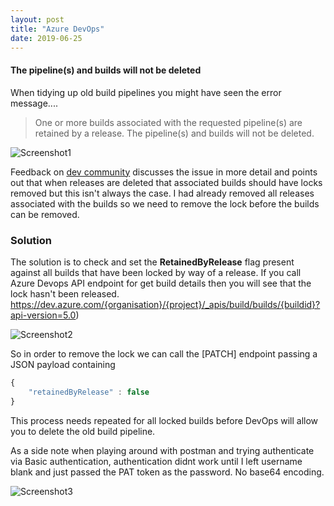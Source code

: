 ```yaml
---
layout: post
title: "Azure DevOps"
date: 2019-06-25
---
```


#### The pipeline(s) and builds will not be deleted
When tidying up old build pipelines you might have seen the error message....
>One or more builds associated with the requested pipeline(s) are retained by a release. The pipeline(s) and builds will not be deleted.

![Screenshot1](../../../2019-06-25/1.PNG)

Feedback on [dev community](https://developercommunity.visualstudio.com/content/problem/442784/one-or-more-builds-associated-with-the-requested-p.html) discusses the issue in more detail and points out that when releases are deleted that associated builds should have locks removed but this isn't always the case.  I had already removed all releases associated with the builds so we need to remove the lock before the builds can be removed.


### Solution

The solution is to check and set the **RetainedByRelease** flag present against all builds that have been locked by way of a release.
If you call Azure Devops API endpoint for get build details then you will see that the lock hasn't been released. 
https://dev.azure.com/{organisation}/{project}/_apis/build/builds/{buildid}?api-version=5.0) 


![Screenshot2](../../../2019-06-25/4.PNG)


So in order to remove the lock we can call the [PATCH] endpoint passing a JSON payload containing 
```javascript
{
    "retainedByRelease" : false
}
```
This process needs repeated for all locked builds before DevOps will allow you to delete the old build pipeline. 

As a side note when playing around with postman and trying authenticate via Basic authentication, authentication didnt work until I left username blank and just passed the PAT token as the password.  No base64 encoding.

![Screenshot3](../../../2019-06-25/5.PNG)


